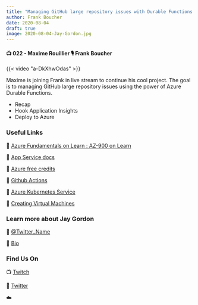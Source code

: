 ```yaml
---
title: "Managing GitHub large repository issues with Durable Functions - Part 2"
author: Frank Boucher
date: 2020-08-04
draft: true
image: 2020-08-04-Jay-Gordon.jpg
---
```


#### 📺 022 - Maxime Rouillier 🎙️ Frank Boucher

<!--more-->

{{< video "a-DkXhwOdas" >}}

Maxime is joining Frank in live stream to continue his cool project. The goal is to managing GitHub large repository issues using the power of Azure Durable Functions.

- Recap
- Hook Application Insights
- Deploy to Azure

### Useful Links

🔗 [Azure Fundamentals on Learn : AZ-900 on Learn](https://cda.ms/1wy)

🔗 [App Service docs](https://cda.ms/1wB)

🔗 [Azure free credits](https://cda.ms/1wD)

🔗 [Github Actions](https://cda.ms/1wF)

🔗 [Azure Kubernetes Service](https://cda.ms/1wF)

🔗 [Creating Virtual Machines](https://cda.ms/1wH)

### Learn more about Jay Gordon

🔗 [@Twitter_Name](https://twitter.com/jaydestro)

🔗 [Bio](https://developer.microsoft.com/en-us/advocates/jay-gordon)

### Find Us On

📺 [Twitch](https://www.twitch.tv/microsoftdeveloper)

🔗 [Twitter](https://twitter.com/jasonhand)

☁️
